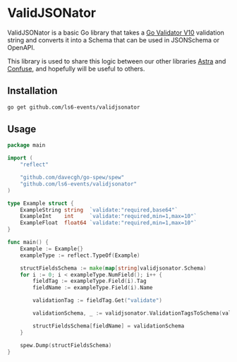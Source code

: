 # ValidJSONator

ValidJSONator is a basic Go library that takes a [Go Validator V10](https://github.com/go-playground/validator) validation string and converts it into a Schema that can be used in JSONSchema or OpenAPI.

This library is used to share this logic between our other libraries [Astra](https://github.com/LS6-Events/astra) and [Confuse](https://github.com/LS6-Events/confuse), and hopefully will be useful to others.


## Installation
```bash
go get github.com/ls6-events/validjsonator
```

## Usage

```go
package main

import (
	"reflect"

	"github.com/davecgh/go-spew/spew"
	"github.com/ls6-events/validjsonator"
)

type Example struct {
	ExampleString string  `validate:"required,base64"`
	ExampleInt    int     `validate:"required,min=1,max=10"`
	ExampleFloat  float64 `validate:"required,min=1,max=10"`
}

func main() {
	Example := Example{}
	exampleType := reflect.TypeOf(Example)

	structFieldsSchema := make(map[string]validjsonator.Schema)
	for i := 0; i < exampleType.NumField(); i++ {
		fieldTag := exampleType.Field(i).Tag
		fieldName := exampleType.Field(i).Name

		validationTag := fieldTag.Get("validate")

		validationSchema, _ := validjsonator.ValidationTagsToSchema(validationTag)

		structFieldsSchema[fieldName] = validationSchema
	}

	spew.Dump(structFieldsSchema)
}

```

